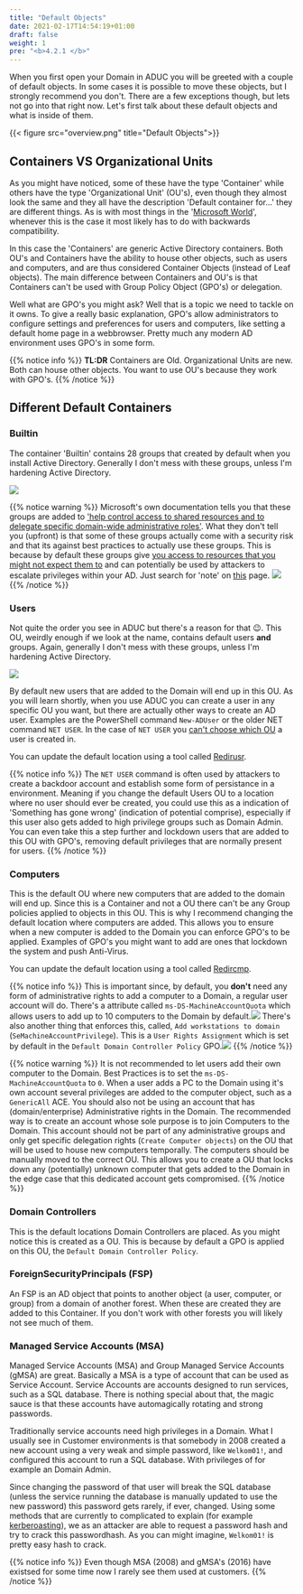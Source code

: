 ```yaml
---
title: "Default Objects"
date: 2021-02-17T14:54:19+01:00
draft: false
weight: 1
pre: "<b>4.2.1 </b>"
---
```


When you first open your Domain in ADUC you will be greeted with a couple of default objects. In some cases it is possible to move these objects, but I strongly recommend you don't. There are a few exceptions though, but lets not go into that right now. Let's first talk about these default objects and what is inside of them.

{{< figure src="overview.png" title="Default Objects">}}

## Containers VS Organizational Units

As you might have noticed, some of these have the type 'Container' while others have the type 'Organizational Unit' (OU's), even though they almost look the same and they all have the description 'Default container for...' they are different things. As is with most things in the '[Microsoft World](https://www.youtube.com/watch?v=UQvm5_OweF8)', whenever this is the case it most likely has to do with backwards compatibility.

In this case the 'Containers' are generic Active Directory containers. Both OU's and Containers have the ability to house other objects, such as users and computers, and are thus considered Container Objects (instead of Leaf objects). The main difference between Containers and OU's is that Containers can't be used with Group Policy Object (GPO's) or delegation.

Well what are GPO's you might ask? Well that is a topic we need to tackle on it owns. To give a really basic explanation, GPO's allow administrators to configure settings and preferences for users and computers, like setting a default home page in a webbrowser. Pretty much any modern AD environment uses GPO's in some form.

{{% notice info %}}
**TL:DR** Containers are Old. Organizational Units are new. Both can house other objects. You want to use OU's because they work with GPO's.
{{% /notice %}}

## Different Default Containers

### Builtin

The container 'Builtin' contains 28 groups that created by default when you install Active Directory. Generally I don't mess with these groups, unless I'm hardening Active Directory.

![](builtin.png)

{{% notice warning %}}
Microsoft's own documentation tells you that these groups are added to ['help control access to shared resources and to delegate specific domain-wide administrative roles'](https://docs.microsoft.com/en-us/windows/security/identity-protection/access-control/active-directory-security-groups#default-security-groups). What they don't tell you (upfront) is that some of these groups actually come with a security risk and that its against best practices to actually use these groups. This is because by default these groups give [you access to resources that you might not expect them to](https://adsecurity.org/?p=3700) and can potentially be used by attackers to escalate privileges within your AD. Just search for 'note' on [this](https://docs.microsoft.com/en-us/windows/security/identity-protection/access-control/active-directory-security-groups) page. ![](account_operators.png)
{{% /notice %}}

### Users

Not quite the order you see in ADUC but there's a reason for that 😉. This OU, weirdly enough if we look at the name, contains default users **and** groups. Again, generally I don't mess with these groups, unless I'm hardening Active Directory.

![](users_ou.png)

By default new users that are added to the Domain will end up in this OU. As you will learn shortly, when you use ADUC you can create a user in any specific OU you want, but there are actually other ways to create an AD user. Examples are the PowerShell command `New-ADUser` or the older NET command `NET USER`. In the case of `NET USER` you [can't choose which OU](https://docs.microsoft.com/en-us/previous-versions/windows/it-pro/windows-server-2012-r2-and-2012/cc771865(v=ws.11)) a user is created in.

You can update the default location using a tool called [Redirusr](https://docs.microsoft.com/en-us/previous-versions/windows/it-pro/windows-server-2012-r2-and-2012/cc771655(v=ws.11)).

{{% notice info %}}
The `NET USER` command is often used by attackers to create a backdoor account and establish some form of persistance in a environment. Meaning if you change the default Users OU to a location where no user should ever be created, you could use this as a indication of 'Something has gone wrong' (indication of potential comprise), especially if this user also gets added to high privilege groups such as Domain Admin. You can even take this a step further and lockdown users that are added to this OU with GPO's, removing default privileges that are normally present for users.
{{% /notice %}}

### Computers

This is the default OU where new computers that are added to the domain will end up. Since this is a Container and not a OU there can't be any Group policies applied to objects in this OU. This is why I recommend changing the default location where computers are added. This allows you to ensure when a new computer is added to the Domain you can enforce GPO's to be applied. Examples of GPO's you might want to add are ones that lockdown the system and push Anti-Virus.

You can update the default location using a tool called [Redircmp](https://docs.microsoft.com/en-us/previous-versions/windows/it-pro/windows-server-2012-r2-and-2012/cc770619(v=ws.11)).

{{% notice info %}}
This is important since, by default, you **don't** need any form of administrative rights to add a computer to a Domain, a regular user account will do. There's a attribute called `ms-DS-MachineAccountQuota` which allows users to add up to 10 computers to the Domain by default.![](MachineAccountQouta.png)
There's also another thing that enforces this, called, `Add workstations to domain` (`SeMachineAccountPrivilege`). This is a `User Rights Assignment` which is set by default in the `Default Domain Controller Policy` GPO.![](SeMachineAccountPrivilege.png)
{{% /notice %}}

{{% notice warning %}}
It is not recommended to let users add their own computer to the Domain. Best Practices is to set the `ms-DS-MachineAccountQuota` to `0`. When a user adds a PC to the Domain using it's own account several privileges are added to the computer object, such as a `GenericAll` ACE. You should also not be using an account that has (domain/enterprise) Administrative rights in the Domain. The recommended way is to create an account whose sole purpose is to join Computers to the Domain. This account should not be part of any administrative groups and only get specific delegation rights (`Create Computer objects`) on the OU that will be used to house new computers temporally. The computers should be manually moved to the correct OU. This allows you to create a OU that locks down any (potentially) unknown computer that gets added to the Domain in the edge case that this dedicated account gets compromised.
{{% /notice %}}

### Domain Controllers

This is the default locations Domain Controllers are placed. As you might notice this is created as a OU. This is because by default a GPO is applied on this OU, the `Default Domain Controller Policy`.

### ForeignSecurityPrincipals (FSP)

An FSP is an AD object that points to another object (a user, computer, or group) from a domain of another forest. When these are created they are added to this Container. If you don't work with other forests you will likely not see much of them.

### Managed Service Accounts (MSA)

Managed Service Accounts (MSA) and Group Managed Service Accounts (gMSA) are great.
Basically a MSA is a type of account that can be used as Service Account. Service Accounts are accounts designed to run services, such as a SQL database.
There is nothing special about that, the magic sauce is that these accounts have automagically rotating and strong passwords.

Traditionally service accounts need high privileges in a Domain. What I usually see in Customer environments is that somebody in 2008 created a new account using a very weak and simple password, like `Welkom01!`, and configured this account to run a SQL database. With privileges of for example an Domain Admin.

Since changing the password of that user will break the SQL database (unless the service running the database is manually updated to use the new password) this password gets rarely, if ever, changed. Using some methods that are currently to complicated to explain (for example [kerberoasting](https://adsecurity.org/?tag=kerberoast)), we as an attacker are able to request a password hash and try to crack this passwordhash. As you can might imagine, `Welkom01!` is pretty easy hash to crack.

{{% notice info %}}
Even though MSA (2008) and gMSA's (2016)  have existsed for some time now I rarely see them used at customers.
{{% /notice %}}